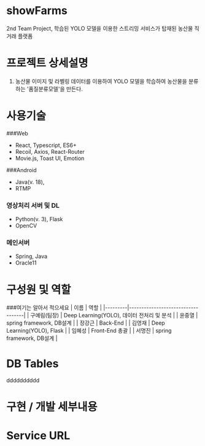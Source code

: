 # showFarms
2nd Team Project, 학습된 YOLO 모델을 이용한 스트리밍 서비스가 탑재된 농산물 직거래 플랫폼

# 프로젝트 상세설명
1. 농산물 이미지 및 라벨링 데이터를 이용하여 YOLO 모델을 학습하여 농산물을 분류하는 '품질분류모델'을 만든다.

# 사용기술
###Web
- React, Typescript, ES6+
- Recoil, Axios, React-Router
- Movie.js, Toast UI, Emotion

###Android
- Java(v. 18), 
- RTMP

### 영상처리 서버 및 DL
- Python(v. 3), Flask
- OpenCV

### 메인서버
- Spring, Java
- Oracle11

# 구성원 및 역할
###여기는 알아서 적으세요
| 이름      | 역할                                |
|---------|-----------------------------------|
| 구예림(팀장) | Deep Learning(YOLO), 데이터 전처리 및 분석 |
| 윤중열     | spring framework, DB설계          |
| 장강근     | Back-End                          |
| 김영재     | Deep Learning(YOLO), Flask        |
| 임혜성     | Front-End 총괄                    |
| 서명진     | spring framework, DB설계          |
 

# DB Tables
dddddddddd
# 구현 / 개발 세부내용

# Service URL

